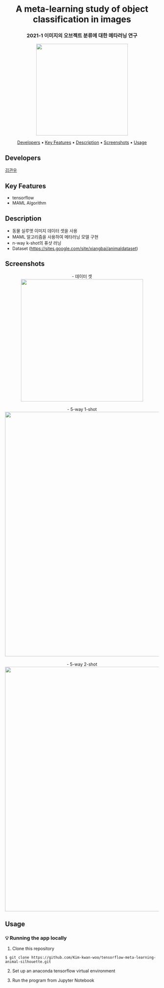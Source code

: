 <h1 align="center">
  A meta-learning study of object classification in images
</h1>
<h3 align="center">
  2021-1 이미지의 오브젝트 분류에 대한 메타러닝 연구
</h3>
<p align="center">
  <img src="https://user-images.githubusercontent.com/62555935/121768315-9af2c100-cb98-11eb-8e3e-87c247a7249e.png" width="300"/>
</p>

<p align="center">
  <a href="#developers">Developers</a> •
  <a href="#key-features">Key Features</a> •
  <a href="#description">Description</a> •
  <a href="#screenshots">Screenshots</a> •
  <a href="#usage">Usage</a>
</p>

## Developers

[김관우](https://github.com/Kim-kwan-woo)

## Key Features

- tensorflow
- MAML Algorithm

## Description

- 동물 실루엣 이미지 데이터 셋을 사용
- MAML 알고리즘을 사용하여 메타러닝 모델 구현
- n-way k-shot의 퓨샷 러닝
- Dataset (https://sites.google.com/site/xiangbai/animaldataset)

## Screenshots

<p align="center">
- 데이터 셋
<br>
<img src="https://user-images.githubusercontent.com/62555935/121768339-b8278f80-cb98-11eb-9845-61390bff6006.PNG", width="400"/>
<br><br>
- 5-way 1-shot
<br>
<img src="https://user-images.githubusercontent.com/62555935/121768383-e86f2e00-cb98-11eb-9a15-ba5c017b1677.PNG", width="800"/>
<br><br>
- 5-way 2-shot
<br>
<img src="https://user-images.githubusercontent.com/62555935/121769038-55d08e00-cb9c-11eb-9343-ed9ba82539f5.PNG", width="800"/>
</p>

## Usage

### :bulb: Running the app locally

1. Clone this repository

```terminal
$ git clone https://github.com/Kim-kwan-woo/tensorflow-meta-learning-animal-silhouette.git
```

2. Set up an anaconda tensorflow virtual environment

3. Run the program from Jupyter Notebook
